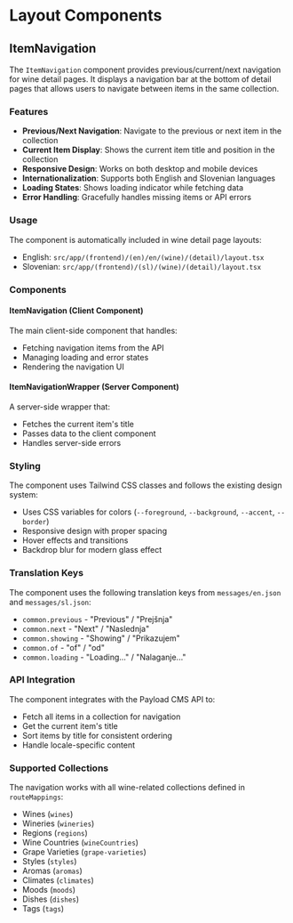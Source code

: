 # Layout Components

## ItemNavigation

The `ItemNavigation` component provides previous/current/next navigation for wine detail pages. It displays a navigation bar at the bottom of detail pages that allows users to navigate between items in the same collection.

### Features

- **Previous/Next Navigation**: Navigate to the previous or next item in the collection
- **Current Item Display**: Shows the current item title and position in the collection
- **Responsive Design**: Works on both desktop and mobile devices
- **Internationalization**: Supports both English and Slovenian languages
- **Loading States**: Shows loading indicator while fetching data
- **Error Handling**: Gracefully handles missing items or API errors

### Usage

The component is automatically included in wine detail page layouts:

- English: `src/app/(frontend)/(en)/en/(wine)/(detail)/layout.tsx`
- Slovenian: `src/app/(frontend)/(sl)/(wine)/(detail)/layout.tsx`

### Components

#### ItemNavigation (Client Component)

The main client-side component that handles:

- Fetching navigation items from the API
- Managing loading and error states
- Rendering the navigation UI

#### ItemNavigationWrapper (Server Component)

A server-side wrapper that:

- Fetches the current item's title
- Passes data to the client component
- Handles server-side errors

### Styling

The component uses Tailwind CSS classes and follows the existing design system:

- Uses CSS variables for colors (`--foreground`, `--background`, `--accent`, `--border`)
- Responsive design with proper spacing
- Hover effects and transitions
- Backdrop blur for modern glass effect

### Translation Keys

The component uses the following translation keys from `messages/en.json` and `messages/sl.json`:

- `common.previous` - "Previous" / "Prejšnja"
- `common.next` - "Next" / "Naslednja"
- `common.showing` - "Showing" / "Prikazujem"
- `common.of` - "of" / "od"
- `common.loading` - "Loading..." / "Nalaganje..."

### API Integration

The component integrates with the Payload CMS API to:

- Fetch all items in a collection for navigation
- Get the current item's title
- Sort items by title for consistent ordering
- Handle locale-specific content

### Supported Collections

The navigation works with all wine-related collections defined in `routeMappings`:

- Wines (`wines`)
- Wineries (`wineries`)
- Regions (`regions`)
- Wine Countries (`wineCountries`)
- Grape Varieties (`grape-varieties`)
- Styles (`styles`)
- Aromas (`aromas`)
- Climates (`climates`)
- Moods (`moods`)
- Dishes (`dishes`)
- Tags (`tags`)
